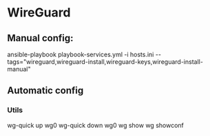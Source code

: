 # WireGuard

## Manual config:
ansible-playbook playbook-services.yml -i hosts.ini --tags="wireguard,wireguard-install,wireguard-keys,wireguard-install-manual"

## Automatic config

### Utils
wg-quick up wg0
wg-quick down wg0
wg show
wg showconf